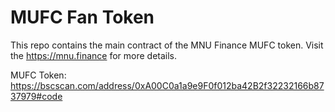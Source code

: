 
# MUFC Fan Token

This repo contains the main contract of the MNU Finance MUFC token. Visit the https://mnu.finance for more details.

MUFC Token: https://bscscan.com/address/0xA00C0a1a9e9F0f012ba42B2f32232166b8737979#code